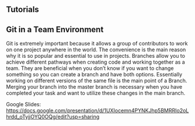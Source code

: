 ## Tutorials

## Git in a Team Environment
Git is extremely important because it allows a group of contributors to work on one project anywhere in the world. The convenience is the main reason why it is so popular and essential to use in projects. 
Branches allow you to achieve different pathways when creating code and working together as a team. They are beneficial when you don’t know if you want to change  something so you can create a branch and have both options. Essentially working on different versions of the same file is the main point of a Branch.
Merging your branch into the master branch is necessary when you have completed your task and want to utilize these changes in the main branch. 

Google Slides:
https://docs.google.com/presentation/d/1UXIocemn4PYNKJhp5BMRRIo2oLhrdd_oTyjjOYQ0OQg/edit?usp=sharing

